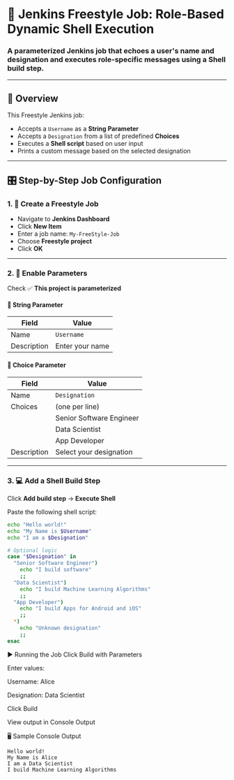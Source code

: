 # 🧪 Jenkins Freestyle Job: Role-Based Dynamic Shell Execution

### A parameterized Jenkins job that echoes a user's name and designation and executes role-specific messages using a Shell build step.

---

## 📝 Overview

This Freestyle Jenkins job:

- Accepts a `Username` as a **String Parameter**
- Accepts a `Designation` from a list of predefined **Choices**
- Executes a **Shell script** based on user input
- Prints a custom message based on the selected designation

---

## 🎛️ Step-by-Step Job Configuration

### 1. 🧱 Create a Freestyle Job

- Navigate to **Jenkins Dashboard**
- Click **New Item**
- Enter a job name: `My-FreeStyle-Job`
- Choose **Freestyle project**
- Click **OK**

---

### 2. 🔧 Enable Parameters

Check ✅ **This project is parameterized**

#### 🔹 String Parameter

| Field       | Value              |
|-------------|--------------------|
| Name        | `Username`         |
| Description | Enter your name    |

#### 🔹 Choice Parameter

| Field       | Value                       |
|-------------|-----------------------------|
| Name        | `Designation`               |
| Choices     | (one per line)              |
|             | Senior Software Engineer    |
|             | Data Scientist              |
|             | App Developer               |
| Description | Select your designation     |

---

### 3. 💻 Add a Shell Build Step

Click **Add build step** → **Execute Shell**

Paste the following shell script:

```bash
echo "Hello world!"
echo "My Name is $Username"
echo "I am a $Designation"

# Optional logic
case "$Designation" in
  "Senior Software Engineer")
    echo "I build software"
    ;;
  "Data Scientist")
    echo "I build Machine Learning Algorithms"
    ;;
  "App Developer")
    echo "I build Apps for Android and iOS"
    ;;
  *)
    echo "Unknown designation"
    ;;
esac
```
▶️ Running the Job
Click Build with Parameters

Enter values:

Username: Alice

Designation: Data Scientist

Click Build

View output in Console Output

🖥️ Sample Console Output
```
Hello world!
My Name is Alice
I am a Data Scientist
I build Machine Learning Algorithms
```
